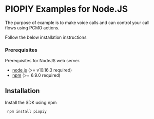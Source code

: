 # PIOPIY Examples for Node.JS

The purpose of example is to make voice calls and can control your call flows using PCMO actions.

Follow the below installation instructions

### Prerequisites

Prerequisites for NodeJS web server.

- <a href="https://nodejs.org/en/" target="_blank">node.js</a> (>= v10.16.3 required)
- <a href="https://www.npmjs.com/" target="_blank">npm</a> (>= 6.9.0 required)

## Installation

Install the SDK using npm

```bash
 npm install piopiy
 ```

